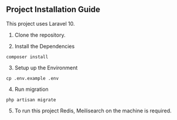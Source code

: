 ## Project Installation Guide

This project uses Laravel 10.

1) Clone the repository.

2) Install the Dependencies

``` composer install ```

3) Setup up the Environment

``` cp .env.example .env ```

4) Run migration

``` php artisan migrate ```

5) To run this project Redis, Meilisearch on the machine is required.
